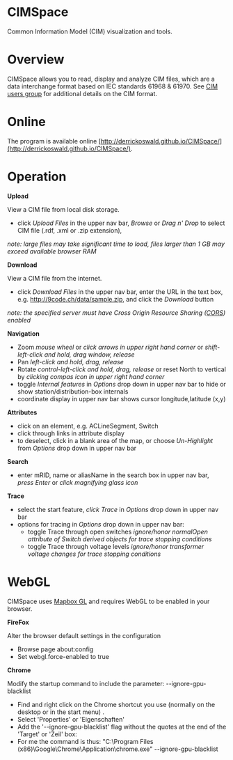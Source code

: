 CIMSpace
======

Common Information Model (CIM) visualization and tools.

# Overview
CIMSpace allows you to read, display and analyze CIM files, which are a data interchange format based on IEC standards 61968 & 61970.
See [CIM users group](http://cimug.ucaiug.org/default.aspx) for additional details on the CIM format.

# Online
The program is available online [http://derrickoswald.github.io/CIMSpace/](http://derrickoswald.github.io/CIMSpace/).

# Operation

**Upload**

View a CIM file from local disk storage.

- click *Upload Files* in the upper nav bar, *Browse* or *Drag n' Drop* to select CIM file (.rdf, .xml or .zip extension),

*note: large files may take significant time to load, files larger than 1 GB may exceed available browser RAM*

**Download**

View a CIM file from the internet.

- click *Download Files* in the upper nav bar, enter the URL in the text box, e.g. http://9code.ch/data/sample.zip,
and click the *Download* button

*note: the specified server must have Cross Origin Resource Sharing ([CORS](https://en.wikipedia.org/wiki/Cross-origin_resource_sharing)) enabled*

**Navigation**

- Zoom *mouse wheel* or *click arrows in upper right hand corner* or *shift-left-click and hold, drag window, release*
- Pan *left-click and hold, drag, release*
- Rotate *control-left-click and hold, drag, release* or reset North to vertical by *clicking compas icon in upper right hand corner*
- toggle *Internal features* in *Options* drop down in upper nav bar to hide or show station/distribution-box internals
- coordinate display in upper nav bar shows cursor longitude,latitude (x,y)

**Attributes**

- click on an element, e.g. ACLineSegment, Switch
- click through links in attribute display
- to deselect, click in a blank area of the map, or choose *Un-Highlight* from *Options* drop down in upper nav bar

**Search**

- enter mRID, name or aliasName in the search box in upper nav bar, *press Enter* or *click magnifying glass icon*

**Trace**

- select the start feature, *click Trace* in *Options* drop down in upper nav bar
- options for tracing in *Options* drop down in upper nav bar:
    * toggle Trace through open switches *ignore/honor normalOpen attribute of Switch derived objects for trace stopping conditions*
    * toggle Trace through voltage levels *ignore/honor transformer voltage changes for trace stopping conditions*

# WebGL

CIMSpace uses [Mapbox GL](https://www.mapbox.com/mapbox-gl-js/api/) and requires WebGL to be enabled in your browser.

**FireFox**

Alter the browser default settings in the configuration

- Browse page about:config
- Set webgl.force-enabled to true

**Chrome**

Modify the startup command to include the parameter: --ignore-gpu-blacklist

- Find and right click on the Chrome shortcut you use (normally on the desktop or in the start menu) .
- Select 'Properties' or 'Eigenschaften'
- Add the '--ignore-gpu-blacklist' flag without the quotes at the end of the 'Target' or 'Zeil' box:
- For me the command is thus: "C:\Program Files (x86)\Google\Chrome\Application\chrome.exe" --ignore-gpu-blacklist 



